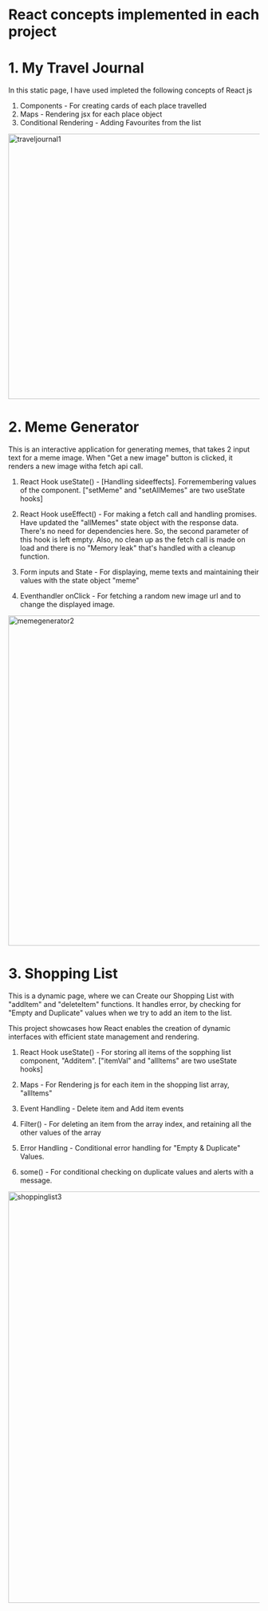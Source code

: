 # React concepts implemented in each project 
# **1. My Travel Journal**

In this static page, I have used impleted the following concepts of React js

1. Components - For creating cards of each place travelled
2. Maps - Rendering jsx for each place object 
3. Conditional Rendering - Adding Favourites from the list

<img width="532" alt="traveljournal1" src="https://github.com/abilt5991/ReactJSCode/assets/125937034/2803719c-3725-4ec3-873a-92f644e4aaf7">



# **2. Meme Generator**

This is an interactive application for generating memes, that takes 2 input text for a meme image. When "Get a new image" button is clicked, it renders a new image witha fetch api call.

1. React Hook useState() - [Handling sideeffects]. Forremembering values of the component. ["setMeme" and "setAllMemes" are two useState hooks]

2. React Hook useEffect() - For making a fetch call and handling promises. Have updated the "allMemes" state object with the response data. There's no need for dependencies here. So, the second parameter of this hook is left empty. Also, no clean up as the fetch call is made on load and there is no "Memory leak" that's handled with a cleanup function.

3. Form inputs and State - For displaying, meme texts and maintaining their values with the state object "meme"

4. Eventhandler onClick - For fetching a random new image url and to change the displayed image.

<img width="662" alt="memegenerator2" src="https://github.com/abilt5991/ReactJSCode/assets/125937034/e5564e2d-cb9b-4579-8e3d-0e6e5d8d3400">


# **3. Shopping List**

This is a dynamic page, where we can Create our Shopping List with "addItem" and "deleteItem" functions. 
It handles error, by checking for "Empty and Duplicate" values when we try to add an item to the list.

This project showcases how React enables the creation of dynamic interfaces with efficient state management and rendering.

1. React Hook useState() - For storing all items of the sopphing list component, "Additem". ["itemVal" and "allItems" are two useState hooks]

2. Maps - For Rendering js for each item in the shopping list array, "allItems"

3. Event Handling - Delete item and Add item events 

4. Filter() - For deleting an item from the array index, and retaining all the other values of the array

5. Error Handling - Conditional error handling for "Empty & Duplicate" Values.

6. some() - For conditional checking on duplicate values and alerts with a message.

<img width="825" alt="shoppinglist3" src="https://github.com/abilt5991/ReactJSCode/assets/125937034/1e034596-69e6-48c7-b844-f567f64ab7cc">


